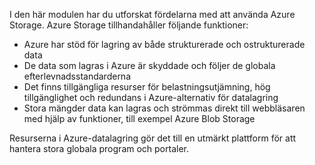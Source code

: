 I den här modulen har du utforskat fördelarna med att använda Azure Storage. Azure Storage tillhandahåller följande funktioner:

* Azure har stöd för lagring av både strukturerade och ostrukturerade data
* De data som lagras i Azure är skyddade och följer de globala efterlevnadsstandarderna
* Det finns tillgängliga resurser för belastningsutjämning, hög tillgänglighet och redundans i Azure-alternativ för datalagring
* Stora mängder data kan lagras och strömmas direkt till webbläsaren med hjälp av funktioner, till exempel Azure Blob Storage

Resurserna i Azure-datalagring gör det till en utmärkt plattform för att hantera stora globala program och portaler.